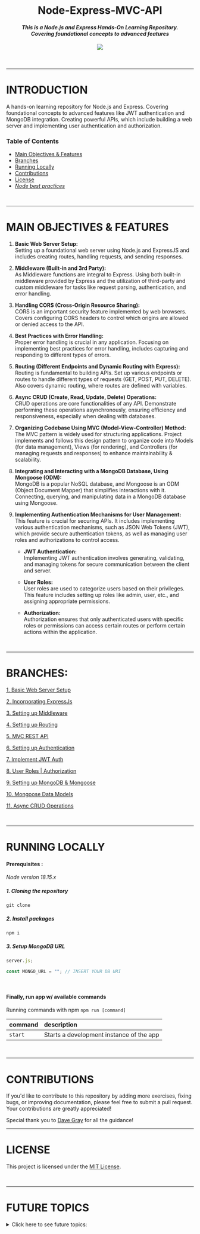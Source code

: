 <div align="center">
   <h1>Node-Express-MVC-API</h1>
   <!-- <h3>Hands-On Learning Repository</h3> -->
   <h4><em>This is a Node.js and Express Hands-On Learning Repository. <br/> Covering foundational concepts to advanced features</em><h4>
   <img src="https://skillicons.dev/icons?i=nodejs,express,mongo,js" />
</div>
<br/>

<!-- ---------------------------------------------------------------- -->
---

# **INTRODUCTION**

A hands-on learning repository for Node.js and Express.  Covering foundational concepts to advanced features like JWT authentication and MongoDB integration.  Creating powerful APIs, which include building a web server and implementing user authentication and authorization.


### **Table of Contents**

- [Main Objectives & Features](https://github.com/DevonGifford/node-express-mvc-api#main-objectives--features)
- [Branches](https://github.com/DevonGifford/node-express-mvc-api#branches)
- [Running Locally](https://github.com/DevonGifford/node-express-mvc-api#running-locally)
- [Contributions](https://github.com/DevonGifford/node-express-mvc-api#contributions)
- [License](https://github.com/DevonGifford/node-express-mvc-api#license)
- <em>[Node best practices](https://github.com/goldbergyoni/nodebestpractices) </em>

<br/>





<!-- ---------------------------------------------------------------- -->




---

# **MAIN OBJECTIVES & FEATURES**

1. <strong>Basic Web Server Setup:</strong><br/>
Setting up a foundational web server using Node.js and ExpressJS and includes creating routes, handling requests, and sending responses.

2. <strong>Middleware (Built-in and 3rd Party):</strong><br/>
As Middleware functions are integral to Express. Using both built-in middleware provided by Express and the utilization of third-party and custom middleware for tasks like request parsing, authentication, and error handling.

3. <strong>Handling CORS (Cross-Origin Resource Sharing):</strong><br/>
CORS is an important security feature implemented by web browsers. Covers configuring CORS headers to control which origins are allowed or denied access to the API.

1. <strong>Best Practices with Error Handling:</strong><br/>
Proper error handling is crucial in any application. Focusing on implementing best practices for error handling, includes capturing and responding to different types of errors.

1. <strong>Routing (Different Endpoints and Dynamic Routing with Express):</strong><br/>
Routing is fundamental to building APIs. Set up various endpoints or routes to handle different types of 
requests (GET, POST, PUT, DELETE). Also covers dynamic routing, where routes are defined with variables.

1. <strong>Async CRUD (Create, Read, Update, Delete) Operations:</strong><br/>
CRUD operations are core functionalities of any API. Demonstrate performing these operations asynchronously, ensuring 
efficiency and responsiveness, especially when dealing with databases.

1. <strong>Organizing Codebase Using MVC (Model-View-Controller) Method:</strong><br/>
The MVC pattern is widely used for structuring applications. Project implements and follows this design pattern to organize code into Models (for data management), Views (for rendering), and Controllers (for managing requests and responses) to enhance maintainability & scalability.

1. <strong>Integrating and Interacting with a MongoDB Database, Using Mongoose (ODM):</strong><br/>
MongoDB is a popular NoSQL database, and Mongoose is an ODM (Object Document Mapper) that simplifies interactions with it. Connecting, querying, and manipulating data in a MongoDB database using Mongoose.

1. <strong>Implementing Authentication Mechanisms for User Management:</strong><br/>
This feature is crucial for securing APIs. It includes implementing various authentication mechanisms, such as JSON Web Tokens (JWT), 
which provide secure authentication tokens, as well as managing user roles and authorizations to control access.

   - <strong>JWT Authentication:</strong><br/>
Implementing JWT authentication involves generating, validating, and managing tokens for secure communication between the client and server.

   - <strong>User Roles:</strong><br/>
User roles are used to categorize users based on their privileges. This feature includes setting up roles like admin, user, etc., and assigning appropriate permissions.

   - <strong>Authorization:</strong><br/>
Authorization ensures that only authenticated users with specific roles or permissions can access certain routes or perform certain actions within the application.

<br/>






<!-- ---------------------------------------------------------------- -->






---

# **BRANCHES:**

[1. Basic Web Server Setup](🎯)

[2. Incorporating ExpressJs](🎯)

[3. Setting up Middleware](🎯)

[4. Setting up Routing](🎯)

[5. MVC REST API](🎯)

[6. Setting up Authentication](🎯)

[7. Implement JWT Auth](🎯)

[8. User Roles | Authorization](🎯)

[9. Setting up MongoDB & Mongoose](🎯)

[10. Mongoose Data Models](🎯)

[11. Async CRUD Operations](🎯)


<br/>

<!-- ---------------------------------------------------------------- -->


<!-- ---------------------------------------------------------------- -->
---
# **RUNNING LOCALLY**

#### Prerequisites :

<em>Node version 18.15.x</em>

##### 1. Cloning the repository

```shell
git clone
```

##### 2. Install packages

```shell
npm i
```

##### 3. Setup MongoDB URL

```js
server.js;

const MONGO_URL = ""; // INSERT YOUR DB URI
```

<br/>

#### Finally, run app w/ available commands

Running commands with npm `npm run [command]`

| command | description                              |
| :------ | :--------------------------------------- |
| `start` | Starts a development instance of the app |

<br/>

---

# **CONTRIBUTIONS**

If you'd like to contribute to this repository by adding more exercises, fixing bugs, or improving documentation, please feel free to submit a pull request. Your contributions are greatly appreciated!

Special thank you to [Dave Gray](https://github.com/gitdagray) for all the guidance!
<br/>


---

# **LICENSE**

This project is licensed under the [MIT License](🎯).

<br/>

---

# **FUTURE TOPICS**



<!-- Small container -->
<details>
<summary> Click here to see future topics: </summary>
<br/>

- [x]  <strong>Testing: </strong><br/> Learn about testing frameworks like Mocha, Chai, and Jest to write automated tests for your APIs. This will help ensure your code is robust and reliable.

- [x]  <strong>Validation: </strong><br/> Explore libraries like Joi or express-validator to validate incoming data before processing it. This helps in maintaining data integrity.

- [x]  <strong>Error Handling: </strong><br/> Consider diving deeper into different strategies for handling errors, such as custom error classes, error middleware, or even implementing global error handling.

- [x]  <strong>Logging and Debugging: </strong><br/> Familiarize yourself with logging techniques and tools (e.g., Winston, Bunyan) to track application behavior. Also, learn how to debug Node.js applications effectively.

- [ ]  <strong>Deployment and Hosting: </strong><br/> Understand how to deploy your Node.js application on platforms like Heroku, AWS, or other cloud providers. This involves setting up environments, managing databases, and configuring web servers.

- [ ]  <strong>Containerization and Orchestration: </strong><br/> Learn about Docker for containerization and Kubernetes for orchestration. This allows you to package your application and its dependencies into a standardized unit for easier deployment and scaling.

- [x]  <strong>GraphQL: </strong><br/> Consider learning GraphQL as an alternative to REST APIs. It offers more flexibility for clients to request exactly the data they need.

- [x]  <strong>Real-time Web Applications: </strong><br/> Explore technologies like WebSockets or libraries like Socket.io for building real-time features in your applications.

- [ ]  <strong>Security Best Practices: </strong><br/> Study common security vulnerabilities like Cross-Site Scripting (XSS), SQL Injection, and CSRF attacks. Learn how to prevent them in your applications.

- [ ]  <strong>Performance Optimization: </strong><br/> Explore techniques like caching, load balancing, and optimizing database queries to improve the performance of your API.

- [ ]  <strong>Documentation: </strong><br/> Consider generating API documentation using tools like Swagger or Postman. This helps other developers understand how to use your API.

- [ ]  <strong>Continuous Integration and Deployment (CI/CD): </strong><br/> Learn how to set up automated pipelines for testing, building, and deploying your application.

<!-- CLOSING DIV -->
</details>
<br/>
